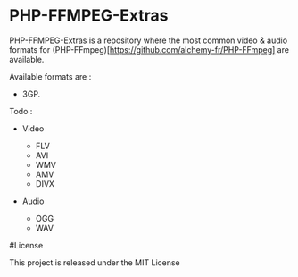 PHP-FFMPEG-Extras
=================

PHP-FFMPEG-Extras is a repository where the most common video & audio
formats for (PHP-FFmpeg)[https://github.com/alchemy-fr/PHP-FFmpeg] are available.

Available formats are :
 - 3GP.

Todo :

- Video
    - FLV
    - AVI
    - WMV
    - AMV
    - DIVX

- Audio
    - OGG
    - WAV

#License

This project is released under the MIT License
